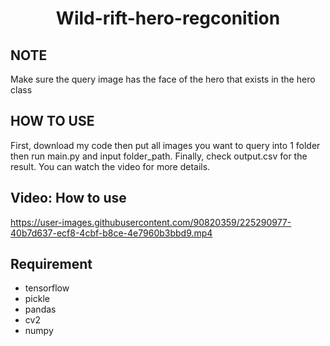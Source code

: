 <p align="center">
 <h1 align="center">Wild-rift-hero-regconition</h1>
</p>

## NOTE
Make sure the query image has the face of the hero that exists in the hero class

## HOW TO USE
First, download my code then put all images you want to query into 1 folder then run main.py and input folder_path. Finally, check output.csv for the result. You can watch the video for more details. 

## Video: How to use



https://user-images.githubusercontent.com/90820359/225290977-40b7d637-ecf8-4cbf-b8ce-4e7960b3bbd9.mp4

## Requirement
* tensorflow
* pickle
* pandas
* cv2
* numpy
